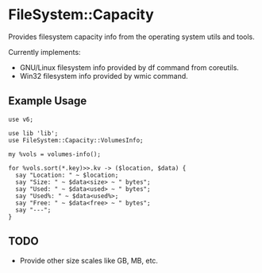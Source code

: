FileSystem::Capacity
====================

Provides filesystem capacity info from the operating system utils and tools.

Currently implements:
* GNU/Linux filesystem info provided by df command from coreutils.
* Win32 filesystem info provided by wmic command.

## Example Usage ##
    use v6;

    use lib 'lib';
    use FileSystem::Capacity::VolumesInfo;

    my %vols = volumes-info();

    for %vols.sort(*.key)>>.kv -> ($location, $data) {
      say "Location: " ~ $location;
      say "Size: " ~ $data<size> ~ " bytes";
      say "Used: " ~ $data<used> ~ " bytes";
      say "Used%: " ~ $data<used%>;
      say "Free: " ~ $data<free> ~ " bytes";
      say "---";
    }

## TODO ##

* Provide other size scales like GB, MB, etc.
